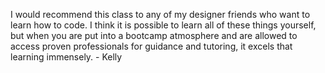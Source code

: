 I would recommend this class to any of my designer friends who want to learn
how to code. I think it is possible to learn all of these things yourself, but
when you are put into a bootcamp atmosphere and are allowed to access proven
professionals for guidance and tutoring, it excels that learning immensely. -
Kelly

